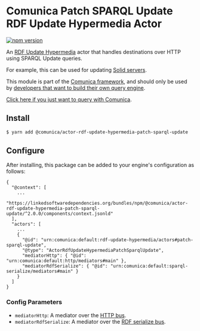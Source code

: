 # Comunica Patch SPARQL Update RDF Update Hypermedia Actor

[![npm version](https://badge.fury.io/js/%40comunica%2Factor-rdf-update-hypermedia-patch-sparql-update.svg)](https://www.npmjs.com/package/@comunica/actor-rdf-update-hypermedia-patch-sparql-update)

An [RDF Update Hypermedia](https://github.com/comunica/comunica/tree/master/packages/bus-rdf-update-hypermedia) actor
that handles destinations over HTTP using SPARQL Update queries.

For example, this can be used for updating [Solid servers](https://github.com/solid/solid-spec/blob/master/api-rest.md#alternative-using-sparql-1).

This module is part of the [Comunica framework](https://github.com/comunica/comunica),
and should only be used by [developers that want to build their own query engine](https://comunica.dev/docs/modify/).

[Click here if you just want to query with Comunica](https://comunica.dev/docs/query/).

## Install

```bash
$ yarn add @comunica/actor-rdf-update-hypermedia-patch-sparql-update
```

## Configure

After installing, this package can be added to your engine's configuration as follows:
```text
{
  "@context": [
    ...
    "https://linkedsoftwaredependencies.org/bundles/npm/@comunica/actor-rdf-update-hypermedia-patch-sparql-update/^2.0.0/components/context.jsonld"  
  ],
  "actors": [
    ...
    {
      "@id": "urn:comunica:default:rdf-update-hypermedia/actors#patch-sparql-update",
      "@type": "ActorRdfUpdateHypermediaPatchSparqlUpdate",
      "mediatorHttp": { "@id": "urn:comunica:default:http/mediators#main" },
      "mediatorRdfSerialize": { "@id": "urn:comunica:default:sparql-serialize/mediators#main" }
    }
  ]
}
```

### Config Parameters

* `mediatorHttp`: A mediator over the [HTTP bus](https://github.com/comunica/comunica/tree/master/packages/bus-http).
* `mediatorRdfSerialize`: A mediator over the [RDF serialize bus](https://github.com/comunica/comunica/tree/master/packages/bus-rdf-serialize).
